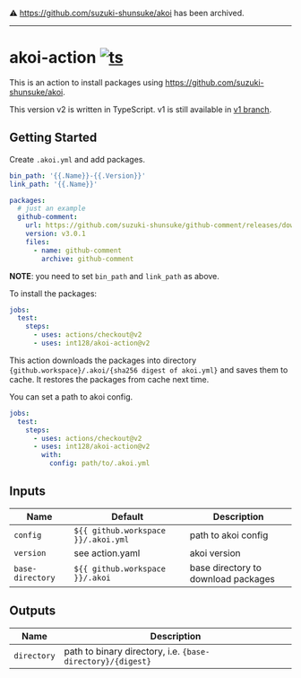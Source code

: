 :warning: https://github.com/suzuki-shunsuke/akoi has been archived.

----

# akoi-action [![ts](https://github.com/int128/akoi-action/actions/workflows/ts.yaml/badge.svg)](https://github.com/int128/akoi-action/actions/workflows/ts.yaml)

This is an action to install packages using https://github.com/suzuki-shunsuke/akoi.

This version v2 is written in TypeScript.
v1 is still available in [v1 branch](https://github.com/int128/akoi-action/tree/v1).


## Getting Started

Create `.akoi.yml` and add packages.

```yaml
bin_path: '{{.Name}}-{{.Version}}'
link_path: '{{.Name}}'

packages:
  # just an example
  github-comment:
    url: https://github.com/suzuki-shunsuke/github-comment/releases/download/{{.Version}}/github-comment_{{trimPrefix "v" .Version}}_{{.OS}}_{{.Arch}}.tar.gz
    version: v3.0.1
    files:
      - name: github-comment
        archive: github-comment
```

**NOTE**: you need to set `bin_path` and `link_path` as above.

To install the packages:

```yaml
jobs:
  test:
    steps:
      - uses: actions/checkout@v2
      - uses: int128/akoi-action@v2
```

This action downloads the packages into directory `{github.workspace}/.akoi/{sha256 digest of akoi.yml}` and saves them to cache.
It restores the packages from cache next time.

You can set a path to akoi config.

```yaml
jobs:
  test:
    steps:
      - uses: actions/checkout@v2
      - uses: int128/akoi-action@v2
        with:
          config: path/to/.akoi.yml
```


## Inputs

| Name | Default | Description
|------|---------|------------
| `config` | `${{ github.workspace }}/.akoi.yml` | path to akoi config
| `version` | see action.yaml | akoi version
| `base-directory` | `${{ github.workspace }}/.akoi` | base directory to download packages


## Outputs

| Name | Description
|------|------------
| `directory` | path to binary directory, i.e. `{base-directory}/{digest}`
